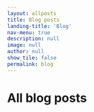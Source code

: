 ```yaml
---
layout: allposts
title: Blog posts
landing-title: 'Blog'
nav-menu: true
description: null
image: null
author: null
show_tile: false
permalink: blog
---
```


<h1>All blog posts</h1>
